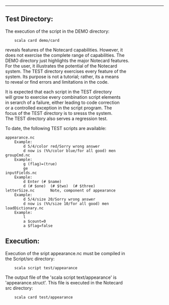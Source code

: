 <hr />

<h2>Test Directory:  </h2>

<p>The execution of the script in the DEMO directory:  </p>

<pre><code>    scala card demo/card
</code></pre>

<p>reveals features of the Notecard capabilities.  However, it <br />
does not exercise the complete range of capabilities.  The <br />
DEMO directory just highlights the major Notecard features. <br />
For the user, it illustrates the potential of the Notecard <br />
system.  The TEST directory exercises every feature of the <br />
system. Its purpose is not a tutorial; rather, its a means <br />
to reveal or find errors and limitations in the code.   </p>

<p>It is expected that each script in the TEST directory <br />
will grow to exercise every combination script elements <br />
in serarch of a failure, either leading to code correction <br />
or a controlled exception in the script program. The <br />
focus of the TEST directory is to sresss the system. <br />
The TEST directory also serves a regression test.   </p>

<p>To date, the following TEST scripts are available:   </p>

<pre><code>appearance.nc       
    Example:
        d 5/4/color red/Sorry wrong answer
        d now is (%%/color blue/for all good) men
groupCmd.nc
    Example:
        g (flag)=(true)
        ge
inputFields.nc
    Example:
        d Enter (# $name)
        d (# $one)  (# $two)  (# $three)
letterSize.nc       Note, component of appearance
    Example:
        d 5/4/size 20/Sorry wrong answer
        d now is (%%/size 10/for all good) men
loadDictionary.nc
    Example:
        l
        a $count=0
        a $flag=false
</code></pre>

<h2>Execution:</h2>

<p>Execution of the sript appearance.nc  must  be compiled in <br />
the Script/src directory:    </p>

<pre><code>    scala script test/appearance
</code></pre>

<p>The output file of the 'scala script text/appearance' is <br />
'appearance.struct'.  This file is executed in the Notecard <br />
src directory:</p>

<pre><code>    scala card test/appearance
</code></pre>
